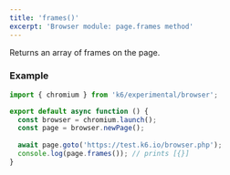 ```yaml
---
title: 'frames()'
excerpt: 'Browser module: page.frames method'
---
```


Returns an array of frames on the page.

### Example

<CodeGroup labels={[]}>

```javascript
import { chromium } from 'k6/experimental/browser';

export default async function () {
  const browser = chromium.launch();
  const page = browser.newPage();
  
  await page.goto('https://test.k6.io/browser.php');
  console.log(page.frames()); // prints [{}]
}
```

</CodeGroup>